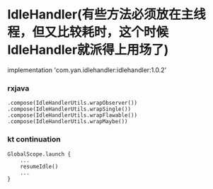 # IdleHandler(有些方法必须放在主线程，但又比较耗时，这个时候IdleHandler就派得上用场了)
implementation 'com.yan.idlehandler:idlehandler:1.0.2'
### rxjava
```
.compose(IdleHandlerUtils.wrapObserver())
.compose(IdleHandlerUtils.wrapSingle())
.compose(IdleHandlerUtils.wrapFlawable())
.compose(IdleHandlerUtils.wrapMaybe())
```
### kt continuation
```
GlobalScope.launch {
    ...
    resumeIdle()
    ...
}
```